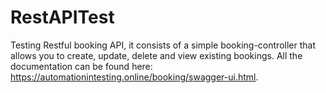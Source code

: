 # RestAPITest
Testing Restful booking API, it consists of a simple booking-controller that allows you to create, update, delete and view existing bookings. All the documentation can be found here: https://automationintesting.online/booking/swagger-ui.html.

